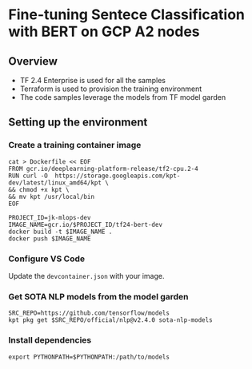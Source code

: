 # Fine-tuning Sentece Classification with BERT on GCP A2 nodes

## Overview

* TF 2.4 Enterprise is used for all the samples
* Terraform is used to provision the training environment
* The code samples leverage the models from TF model garden

## Setting up the environment

### Create a training container image

```
cat > Dockerfile << EOF
FROM gcr.io/deeplearning-platform-release/tf2-cpu.2-4
RUN curl -O  https://storage.googleapis.com/kpt-dev/latest/linux_amd64/kpt \
&& chmod +x kpt \
&& mv kpt /usr/local/bin
EOF
```

```
PROJECT_ID=jk-mlops-dev
IMAGE_NAME=gcr.io/$PROJECT_ID/tf24-bert-dev
docker build -t $IMAGE_NAME .
docker push $IMAGE_NAME
``` 

### Configure VS Code

Update the `devcontainer.json` with your image.



### Get SOTA NLP models from the model garden

```
SRC_REPO=https://github.com/tensorflow/models
kpt pkg get $SRC_REPO/official/nlp@v2.4.0 sota-nlp-models
```



### Install dependencies

```
export PYTHONPATH=$PYTHONPATH:/path/to/models
```

